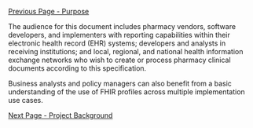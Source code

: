 [Previous Page - Purpose](Purpose.html)

The audience for this document includes pharmacy vendors, software developers, and implementers with reporting capabilities within their electronic health record (EHR) systems; developers and analysts in receiving institutions; and local, regional, and national health information exchange networks who wish to create or process pharmacy clinical documents according to this specification.

Business analysts and policy managers can also benefit from a basic understanding of the use of FHIR profiles across multiple implementation use cases.


[Next Page - Project Background](ProjectBackground.html)